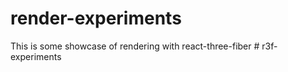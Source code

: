 # render-experiments
 This is some showcase of rendering with react-three-fiber
#   r 3 f - e x p e r i m e n t s  
 